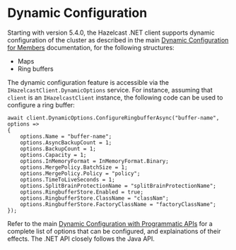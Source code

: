 # Dynamic Configuration

Starting with version 5.4.0, the Hazelcast .NET client supports dynamic configuration of the cluster as described in the main [Dynamic Configuration for Members](https://docs.hazelcast.com/hazelcast/latest/configuration/dynamic-config) documentation, for the following structures:

* Maps
* Ring buffers

The dynamic configuration feature is accessible via the `IHazelcastClient.DynamicOptions` service. For instance, assuming that `client` is an `IHazelcastClient` instance, the following code can be used to configure a ring buffer:

```
await client.DynamicOptions.ConfigureRingbufferAsync("buffer-name", options =>
{
    options.Name = "buffer-name";
    options.AsyncBackupCount = 1;
    options.BackupCount = 1;
    options.Capacity = 1;
    options.InMemoryFormat = InMemoryFormat.Binary;
    options.MergePolicy.BatchSize = 1;
    options.MergePolicy.Policy = "policy";
    options.TimeToLiveSeconds = 1;
    options.SplitBrainProtectionName = "splitBrainProtectionName";
    options.RingbufferStore.Enabled = true;
    options.RingbufferStore.ClassName = "classNam";
    options.RingbufferStore.FactoryClassName = "factoryClassName";
});
```

Refer to the main [Dynamic Configuration with Programmatic APIs](https://docs.hazelcast.com/hazelcast/latest/configuration/dynamic-config-programmatic-api) for a complete list of options that can be configured, and explainations of their effects. The .NET API closely follows the Java API.